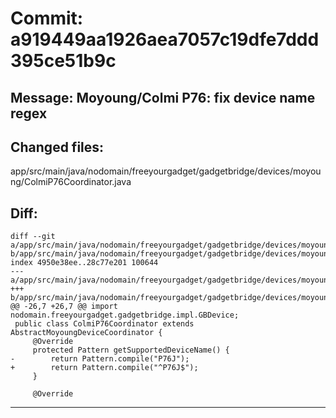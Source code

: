 # Commit: a919449aa1926aea7057c19dfe7ddd395ce51b9c
## Message: Moyoung/Colmi P76: fix device name regex
## Changed files:
app/src/main/java/nodomain/freeyourgadget/gadgetbridge/devices/moyoung/ColmiP76Coordinator.java

## Diff:
```
diff --git a/app/src/main/java/nodomain/freeyourgadget/gadgetbridge/devices/moyoung/ColmiP76Coordinator.java b/app/src/main/java/nodomain/freeyourgadget/gadgetbridge/devices/moyoung/ColmiP76Coordinator.java
index 4950e38ee..28c77e201 100644
--- a/app/src/main/java/nodomain/freeyourgadget/gadgetbridge/devices/moyoung/ColmiP76Coordinator.java
+++ b/app/src/main/java/nodomain/freeyourgadget/gadgetbridge/devices/moyoung/ColmiP76Coordinator.java
@@ -26,7 +26,7 @@ import nodomain.freeyourgadget.gadgetbridge.impl.GBDevice;
 public class ColmiP76Coordinator extends AbstractMoyoungDeviceCoordinator {
     @Override
     protected Pattern getSupportedDeviceName() {
-        return Pattern.compile("P76J");
+        return Pattern.compile("^P76J$");
     }
 
     @Override
```
-----------------------------------
